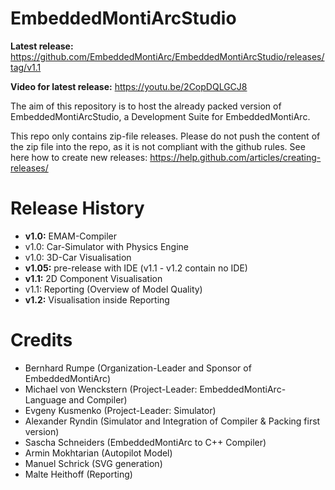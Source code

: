 # EmbeddedMontiArcStudio

**Latest release:** https://github.com/EmbeddedMontiArc/EmbeddedMontiArcStudio/releases/tag/v1.1

**Video for latest release:** https://youtu.be/2CopDQLGCJ8

The aim of this repository is to host the already packed version of EmbeddedMontiArcStudio, a Development Suite for EmbeddedMontiArc. 

This repo only contains zip-file releases. Please do not push the content of the zip file into the repo, as it is not compliant with the github rules.
See here how to create new releases: https://help.github.com/articles/creating-releases/

Release History
=======
* **v1.0:** EMAM-Compiler
* v1.0: Car-Simulator with Physics Engine
* v1.0: 3D-Car Visualisation
* **v1.05:** pre-release with IDE (v1.1 - v1.2 contain no IDE)
* **v1.1:** 2D Component Visualisation
* v1.1: Reporting (Overview of Model Quality)
* **v1.2:** Visualisation inside Reporting

Credits
=======
* Bernhard Rumpe (Organization-Leader and Sponsor of EmbeddedMontiArc)
* Michael von Wenckstern (Project-Leader: EmbeddedMontiArc-Language and Compiler)
* Evgeny Kusmenko (Project-Leader: Simulator)
* Alexander Ryndin (Simulator and Integration of Compiler & Packing first version)
* Sascha Schneiders (EmbeddedMontiArc to C++ Compiler)
* Armin Mokhtarian (Autopilot Model)
* Manuel Schrick (SVG generation)
* Malte Heithoff (Reporting)
